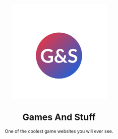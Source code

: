 <div align = center>

<img width = 300 src = https://raw.githubusercontent.com/gamachikin/GamesAndStuff/refs/heads/main/static/GamesAndStuffLogo.png>

# Games And Stuff
One of the coolest game websites you will ever see.
